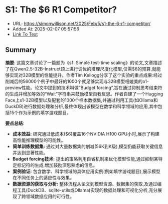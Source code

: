 # S1: The $6 R1 Competitor?
- URL: https://simonwillison.net/2025/Feb/5/s1-the-6-r1-competitor/
- Added At: 2025-02-07 05:57:56
- [Link To Text](2025-02-07-s1-the-$6-r1-competitor_raw.md)

## Summary
**摘要**:
这篇文章讨论了一篇题为《s1: Simple test-time scaling》的论文,文章描述了在Qwen2.5-32B-Instruct顶上进行调优的推理尺度化模型,仅需$6的预算,就能够实现对32B模型的性能提升。作者Tim Kellogg分享了这个实验的重点成果:经过削减后的56000个例子中最好的1000个就足够实现与32B模型相媲美的o1-preview性能。论文中提到的技术叫做“Budget forcing”,旨在通过抑制思考结束符的生成并增加等效的“Wait”字符串来鼓励模型自我反思。作者自建了一个Hugging Face上s1-32B模型以及配套的1000个样本数据集,并通过利用工具(如Ollama和DuckDB)进行数据处理和分析,最终体现出该模型在数学和科学领域的应用,其中包括15个作为示例的填字游戏题目。

**要点总结**:
- **成本效益:** 研究通过低成本($6)覆盖16个NVIDIA H100 GPU小时,展示了构建高性能推理模型的可能性。
- **简单训练数据集:** 通过对大量数据集的削减(56K到K级),模型仍能获取关键信息并达到显著性能。
- **Budget forcing技术:** 提出的策略利用自省机制来优化模型性能,通过抑制某特定标记符的生成,增加鼓励深思熟虑的信息。
- **案例验证:** 包含数学、科学领域的具体应用实例(例如填字游戏题目),展示模型在不同任务上的适应性与效果。
- **数据资源的获取与分析:** 整体流程从论文到模型资源、数据集的获取,及通过编程工具(DuckDB、sqlite-utils或Ollama)实现的数据处理和可视化分析,充分展现了跨领域数据应用的可行性。
